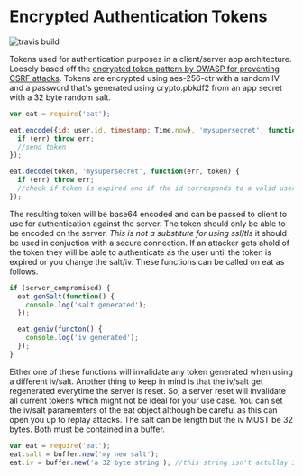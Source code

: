 Encrypted Authentication Tokens
======================
![travis build](https://travis-ci.org/toastynerd/eat.svg?branch=master)

Tokens used for authentication purposes in a client/server app architecture.
Loosely based off the [encrypted token pattern by OWASP for preventing CSRF attacks](https://www.owasp.org/index.php/Cross-Site_Request_Forgery_(CSRF)_Prevention_Cheat_Sheet).
Tokens are encrypted using aes-256-ctr with a random IV and a password that's generated 
using crypto.pbkdf2 from an app secret with a 32 byte random salt.

```javascript
var eat = require('eat');

eat.encode({id: user.id, timestamp: Time.now}, 'mysupersecret', function(err, token) {
  if (err) throw err;
  //send token
});

eat.decode(token, 'mysupersecret', function(err, token) {
  if (err) throw err;
  //check if token is expired and if the id corresponds to a valid user
});
```

The resulting token will be base64 encoded and can be passed to client to use for
authentication against the server. The token should only be able to be encoded on the
server. *This is not a substitute for using ssl/tls* it should be used in conjuction
with a secure connection. If an attacker gets ahold of the token they will be able
to authenticate as the user until the token is expired or you change the salt/iv.
These functions can be called on eat as follows.

```javascript
if (server_compromised) {
  eat.genSalt(function() {
    console.log('salt generated');
  });

  eat.geniv(functon() {
    console.log('iv generated');
  });
}
```
Either one of these functions will invalidate any token generated when
using a different iv/salt. Another thing to keep in mind is that the
iv/salt get regenerated everytime the server is reset. So, a server
reset will invalidate all current tokens which might not be ideal for
your use case. You can set the iv/salt paramemters of the eat object
although be careful as this can open you up to replay attacks. The salt
can be length but the iv MUST be 32 bytes. Both must be contained in a buffer.
```javascript
var eat = require('eat');
eat.salt = buffer.new('my new salt');
eat.iv = buffer.new('a 32 byte string'); //this string isn't actullay 32 bytes
```
